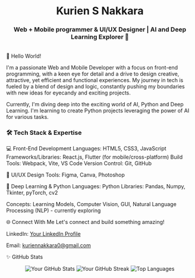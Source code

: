 <div align="center"><h1> Kurien S Nakkara </h1>
  <h3>Web + Mobile programmer & UI/UX Designer | AI and Deep Learning Explorer 🚀</h3></div>
<div align="center">
</div>
 <br>
👋 Hello World!

I'm a passionate Web and Mobile Developer with a focus on front-end programming, with a keen eye for detail and a drive to design creative, attractive, yet efficient and functional  experiences. My journey in tech is fueled by a blend of design and logic, constantly pushing my boundaries with new ideas for eyecandy and exciting projects.

Currently, I'm diving deep into the exciting world of AI, Python and Deep Learning. I'm learning to create Python projects leveraging the power of AI for various tasks.

<h3>🛠️ Tech Stack & Expertise</h3>

💻 Front-End Development
Languages: HTML5, CSS3, JavaScript
Frameworks/Libraries: React.js, Flutter (for mobile/cross-platform)
Build Tools: Webpack, Vite, VS Code
Version Control: Git, GitHub

🎨 UI/UX Design
Tools: Figma, Canva, Photoshop

🧠 Deep Learning & Python
Languages: Python
Libraries: Pandas, Numpy, Tkinter, pyTorch, cv2

Concepts: Learning Models, Computer Vision, GUI, Natural Language Processing (NLP) - currently exploring

🌐 Connect With Me
Let's connect and build something amazing!

LinkedIn: [Your LinkedIn Profile](https://www.linkedin.com/in/kurien-nakkara/)

Email: kuriennakkara0@gmail.com

✨ GitHub Stats
<div align="center">
<img src="https://github-readme-stats.vercel.app/api?username=yourusername&show_icons=true&theme=dark&hide_border=true&count_private=true" alt="Your GitHub Stats" />
<img src="https://github-readme-streak-stats.herokuapp.com/?user=yourusername&theme=dark&hide_border=true" alt="Your GitHub Streak" />
<img src="https://github-readme-stats.vercel.app/api/top-langs/?username=yourusername&layout=compact&theme=dark&hide_border=true" alt="Top Languages" />
</div>
